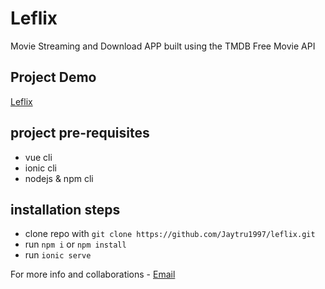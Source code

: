 # Leflix

Movie Streaming and Download APP built using the TMDB Free Movie API

## Project Demo

[Leflix](https://leflix.onrender.com)

## project pre-requisites

* vue cli
* ionic cli
* nodejs & npm cli

## installation steps

* clone repo with `git clone https://github.com/Jaytru1997/leflix.git`
* run `npm i` or `npm install`
* run `ionic serve`

For more info and collaborations - [Email](mailto:oghenekparobo@lesoustechnology.com)
